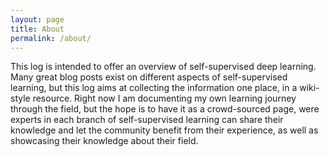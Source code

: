 ```yaml
---
layout: page
title: About
permalink: /about/
---
```


This log is intended to offer an overview of self-supervised deep learning. Many great blog posts exist on different aspects of self-supervised learning, but this log aims at collecting the information one place, in a wiki-style resource. Right now I am documenting my own learning journey through the field, but the hope is to have it as a crowd-sourced page, were experts in each branch of self-supervised learning can share their knowledge and let the community benefit from their experience, as well as showcasing their knowledge about their field.
